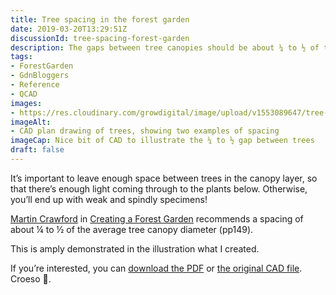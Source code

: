```yaml
---
title: Tree spacing in the forest garden
date: 2019-03-20T13:29:51Z
discussionId: tree-spacing-forest-garden
description: The gaps between tree canopies should be about ¼ to ½ of the average tree canopy diameter. This is to allow enough light to reach the understorey plants.
tags: 
- ForestGarden
- GdnBloggers
- Reference
- QCAD
images: 
- https://res.cloudinary.com/growdigital/image/upload/v1553089647/tree-spacing.png
imageAlt: 
- CAD plan drawing of trees, showing two examples of spacing
imageCap: Nice bit of CAD to illustrate the ¼ to ½ gap between trees
draft: false
---
```


It’s important to leave enough space between trees in the canopy layer, so that there’s enough light coming through to the plants below. Otherwise, you’ll end up with weak and spindly specimens! 

[Martin Crawford](https://www.agroforestry.co.uk/about_us/) in [Creating a Forest Garden](https://www.agroforestry.co.uk/product/creating-a-forest-garden-2/) recommends a spacing of about ¼ to ½ of the average tree canopy diameter (pp149). 

This is amply demonstrated in the illustration what I created.

If you’re interested, you can [download the PDF](https://res.cloudinary.com/growdigital/image/upload/v1553089647/tree-spacing.pdf) or [the original CAD file](https://res.cloudinary.com/growdigital/raw/upload/v1553090012/tree-spacing.dxf). Croeso 🙂.
